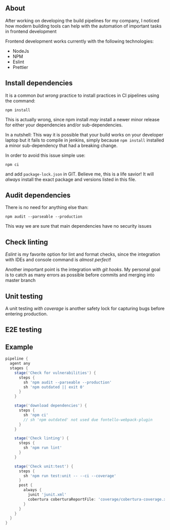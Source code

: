 ## About

After working on developing the build pipelines for my company, I noticed how
modern building tools can help with the automation of important tasks in
frontend development

Frontend development works currently with the following technologies:
*   NodeJs
*   NPM
*   Eslint
*   Prettier

## Install dependencies

It is a common *but wrong* practice to install practices in CI pipelines using
the command:

    npm install

This is actually wrong, since npm install _may_ install a newer minor release
for either your dependencies and/or sub-dependencies.

In a nutshell: This way it is possible that your build works on your developer
laptop but it fails to compile in jenkins, simply because `npm install` installed
a minor sub-dependency that had a breaking change.

In order to avoid this issue simple use:

    npm ci

and add `package-lock.json` in GIT. Believe me, this is a life savior! It will _always_
install the exact package and versions listed in this file.

## Audit dependencies

There is no need for anything else than:

    npm audit --parseable --production

This way we are sure that main dependencies have no security issues


## Check linting

_Eslint_ is my favorite option for lint and format checks, since the
integration with IDEs and console command is _almost perfect_!

Another important point is the integration with _git hooks_. My personal goal is
to catch as many errors as possible before commits and merging into master branch

## Unit testing

A unit testing _with coverage_ is another safety lock for capturing bugs before entering
production.

## E2E testing



## Example

```groovy
pipeline {
  agent any
  stages {
    stage('Check for vulnerabilities') {
      steps {
        sh 'npm audit --parseable --production'
        sh 'npm outdated || exit 0'
      }
    }

    stage('download dependencies') {
      steps {
        sh 'npm ci'
        // sh 'npm outdated' not used due fontello-webpack-plugin
      }
    }

    stage('Check linting') {
      steps {
        sh 'npm run lint'
      }
    }

    stage('Check unit:test') {
      steps {
        sh 'npm run test:unit -- --ci --coverage'
      }
      post {
        always {
          junit 'junit.xml'
          cobertura coberturaReportFile: 'coverage/cobertura-coverage.xml'
        }
      }
    }
  }
}
```
